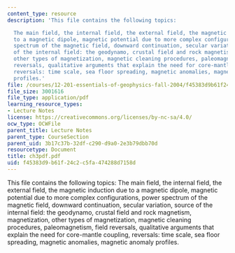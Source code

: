 ```yaml
---
content_type: resource
description: 'This file contains the following topics:

  The main field, the internal field, the external field, the magnetic induction due
  to a magnetic dipole, magnetic potential due to more complex configurations, power
  spectrum of the magnetic field, downward continuation, secular variation, source
  of the internal field: the geodynamo, crustal field and rock magnetism, magnetization,
  other types of magnetization, magnetic cleaning procedures, paleomagnetism, field
  reversals, qualitative arguments that explain the need for core-mantle coupling,
  reversals: time scale, sea floor spreading, magnetic anomalies, magnetic anomaly
  profiles.'
file: /courses/12-201-essentials-of-geophysics-fall-2004/f45383d9b61f24c2c5fa474288d7158d_ch3pdf.pdf
file_size: 3001616
file_type: application/pdf
learning_resource_types:
- Lecture Notes
license: https://creativecommons.org/licenses/by-nc-sa/4.0/
ocw_type: OCWFile
parent_title: Lecture Notes
parent_type: CourseSection
parent_uid: 3b17c37b-32df-c290-d9a0-2e3b79dbb70d
resourcetype: Document
title: ch3pdf.pdf
uid: f45383d9-b61f-24c2-c5fa-474288d7158d
---
```

This file contains the following topics:
The main field, the internal field, the external field, the magnetic induction due to a magnetic dipole, magnetic potential due to more complex configurations, power spectrum of the magnetic field, downward continuation, secular variation, source of the internal field: the geodynamo, crustal field and rock magnetism, magnetization, other types of magnetization, magnetic cleaning procedures, paleomagnetism, field reversals, qualitative arguments that explain the need for core-mantle coupling, reversals: time scale, sea floor spreading, magnetic anomalies, magnetic anomaly profiles.